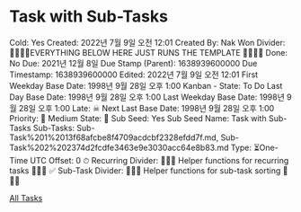 # Task with Sub-Tasks

Cold: Yes
Created: 2022년 7월 9일 오전 12:01
Created By: Nak Won
Divider: 🛑🛑🛑🛑EVERYTHING BELOW HERE JUST RUNS THE TEMPLATE 🛑🛑🛑🛑
Done: No
Due: 2021년 12월 8일
Due Stamp (Parent): 1638939600000
Due Timestamp: 1638939600000
Edited: 2022년 7월 9일 오전 12:01
First Weekday Base Date: 1998년 9월 28일 오후 1:00
Kanban - State: To Do
Last Day Base Date: 1998년 9월 28일 오후 1:00
Last Weekday Base Date: 1998년 9월 28일 오후 1:00
Late: ☠
Next Last Base Date: 1998년 9월 28일 오후 1:00
Priority: 🧀 Medium
State: 🔴
Sub Seed: Yes
Sub Seed Name: Task with Sub-Tasks
Sub-Tasks: Sub-Task%201%2013f68afcbe8f4709acdcbf2328efdd7f.md, Sub-Task%202%202374d2fcdfe3463e9e3030acc64e8b83.md
Type: ⏳One-Time
UTC Offset: 0
⏱ Recurring Divider: 🛑🛑🛑 Helper functions for recurring tasks 🛑🛑🛑
✅ Sub-Task Divider: 🛑🛑🛑 Helper functions for sub-task sorting 🛑🛑🛑

[All Tasks](Task%20with%20Sub-Tasks%2083d75b2589d545fda63f98b6e217d5ea/All%20Tasks%20b67b65b5260b437586b4d58c0d043fb0.csv)
